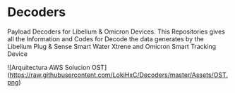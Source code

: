 # Decoders
Payload Decoders for Libelium &amp; Omicron Devices.
This Repositories gives all the Information and Codes for Decode the data generates by the Libelium Plug &amp; Sense Smart Water Xtrene and Omicron Smart Tracking Device

<span>![</span><span>Arquitectura AWS Solucion OST</span><span>]</span><span>(</span><span>https://raw.githubusercontent.com/LokiHxC/Decoders/master/Assets/OST.png</span><span>)</span>
